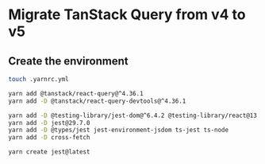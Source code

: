 # Migrate TanStack Query from v4 to v5

## Create the environment

```sh
touch .yarnrc.yml
```

```sh
yarn add @tanstack/react-query@^4.36.1
yarn add -D @tanstack/react-query-devtools@^4.36.1
```

```sh
yarn add -D @testing-library/jest-dom@^6.4.2 @testing-library/react@13.4.0
yarn add -D jest@29.7.0
yarn add -D @types/jest jest-environment-jsdom ts-jest ts-node
yarn add -D cross-fetch

yarn create jest@latest
```
